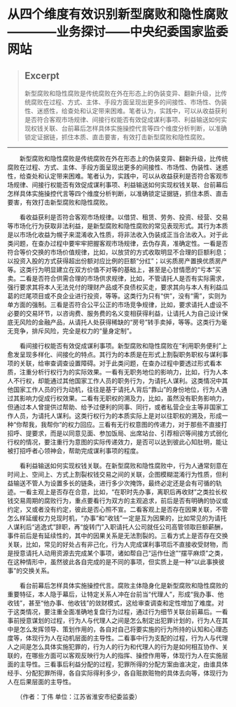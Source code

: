 
# 从四个维度有效识别新型腐败和隐性腐败————业务探讨——中央纪委国家监委网站

> ## Excerpt
> 新型腐败和隐性腐败是传统腐败在外在形态上的伪装变异、翻新升级，比传统腐败在过程、方式、主体、手段方面呈现出更多的间接性、市场性、伪装性、迷惑性，给查处和认定带来困难。笔者认为，实践中，可以从收益获利是否符合客观市场规律、间接行权能否有效促成谋利事项、利益输送如何实现权钱关联、台前幕后怎样具体实施操控代言等四个维度分析判断，以准确锁定证据链，抓住本质、直击要害，有效打击新型腐败和隐性腐败。

---
　　新型腐败和隐性腐败是传统腐败在外在形态上的伪装变异、翻新升级，比传统腐败在过程、方式、主体、手段方面呈现出更多的间接性、市场性、伪装性、迷惑性，给查处和认定带来困难。笔者认为，实践中，可以从收益获利是否符合客观市场规律、间接行权能否有效促成谋利事项、利益输送如何实现权钱关联、台前幕后怎样具体实施操控代言等四个维度分析判断，以准确锁定证据链，抓住本质、直击要害，有效打击新型腐败和隐性腐败。

　　看收益获利是否符合客观市场规律。以借贷、租赁、劳务、投资、经营、交易等市场化行为获取非法利益，是新型腐败和隐性腐败的常见表现形式。其行为本质是以市场化收益为幌子来混淆收入性质，将非法收入伪装成正当合法收入。对于此类问题，在查办过程中要牢牢把握客观市场规律，去伪存真，准确定性。一看是否符合等价交换的市场价值规律，比如，以放贷的方式收取明显不合理的巨额利息；以投资入股的方式获得超出份额对应比例的巨额“分红”；以劣质房产置换优质房产等。这类行为明显建立在双方价值不对等的基础上，甚至是心甘情愿的“亏本”买卖。二看是否符合供需合理的市场供求规律，比如，不管请托人是否有实际需求，强行要求其将本人无法兑付的理财产品或不良债权买走，要求其向与本人有利益瓜葛的烂尾项目或不良企业进行投资，等等。这类行为只有“供”，没有“需”，实则为单方面的强制。三看是否符合公平公正的市场竞争规律，比如，要求请托人虚设不必要的交易环节，以咨询费、服务费的名义变相获得利益，让请托人为自己设计保底无风险的金融产品，从请托人处获得稀缺的“房号”转手卖掉，等等。这类行为毫无竞争，排斥风险，完全是权力的“量身定制”。

　　看间接行权能否有效促成谋利事项。新型腐败和隐性腐败在“利用职务便利”上愈发呈现多样化、间接化的特点。其行为的本质是在形式上割裂职务职权与谋利事项的关联，给审查调查设置障碍。对于此类问题，在查办过程中要透过形式看本质，注重分析行权行为的实际效果。一看有无职务地位的影响力，比如，行为人本人不行权，却能通过其他国家工作人员的职务行为，为请托人谋利。这类情况中其他国家工作人员的行为动机，往往是基于请托人背后“靠山”的身份地位，行为人通过其影响力促成行权效果。二看有无职权的溯及力，比如，虽然没有职务影响力，但通过本人曾提供过帮助、给予过便利的同事、同行，或者私营企业主等非国家工作人员，为请托人谋利。这类行权行为的本质实际上是对以往职权的溯及，形成一种“你帮我，我帮你”的权力回应。三看有无行权意图的传递力，对于那些不直接打招呼、提要求，而是以同意见面、参加饭局、出席站台、引荐相识等间接方式弱化行权的情况，要注重行为意图的实际传递效力，是否可以达到彼此心知肚明，能让被打招呼者心领神会，帮助完成谋利事项的程度。

　　看利益输送如何实现权钱关联。在新型腐败和隐性腐败中，行为人通常刻意在时间上、空间上、方式上割裂权钱交易之间的关联，企图模糊混淆行为性质，但利益输送不管人为设置多长的链条，进行多少次掩饰，最终必定还是会有可循的轨迹。一看主观上是否存在合意，比如，“在职时先办事，离职后再收财”之类拉长权钱交易周期的腐败行为，重点要看行为双方的主观追求，前后是否有明确的协议或约定，又或者没有约定，彼此是否心照不宣。二看客观上是否存在因果关联，不管怎么样延缓权力兑现时机，“办事”和“收钱”一定是互为因果的，比如常见的为请托人谋利后“逃逸式”辞职，再“旋转门”入职请托人公司就任公司高管领取巨额薪酬，事件前后是有延续性的，其中的因果关系是无法割裂的。三看方式上是否存在交换关联，比如，常见的好处占有非己化，行为人完成谋利事项后不直接收受财物，而是授意请托人动用资源去完成某个事项，诸如帮自己“运作仕途”“摆平麻烦”之类，在这种情形中，虽然彼此各自完成的是不同的事项，但实质上是一种“以此事换彼事”的交换关系。

　　看台前幕后怎样具体实施操控代言。腐败主体隐身化是新型腐败和隐性腐败的重要特征，本人隐于幕后，让特定关系人冲在台前当“代理人”，形成“我办事、他收钱”，甚至“他办事、他收钱”的敛财模式，这给审查调查和定性增加了难度。对于这类情况，要注重全面准确地复盘行为过程，通过行为细节关联台前幕后。一看事前授意谋划的过程，行为人与代理人之间是怎么制定出犯罪计划的，行为人在其中是怎么发挥领导、策划作用的，各自对自己将要实施的行为所持的认知和心理态度等，体现行为人在动机层面的主导性。二看事中行为支配的过程，行为人与代理人之间是怎么具体实施犯罪的，行为人的行为和代理人的行为是如何相互协作、关联的，在哪些方面可以客观反映行为人的指挥、操控作用等，体现行为人在实施层面的主导性。三看事后利益分配的过程，犯罪所得的分配方案由谁决定，由谁具体经手、分配犯罪所得，各自实际得利多少，各自赃款赃物的具体去向等，体现行为人在后果层面的主导性。

　　（作者：丁伟 单位：江苏省淮安市纪委监委）
